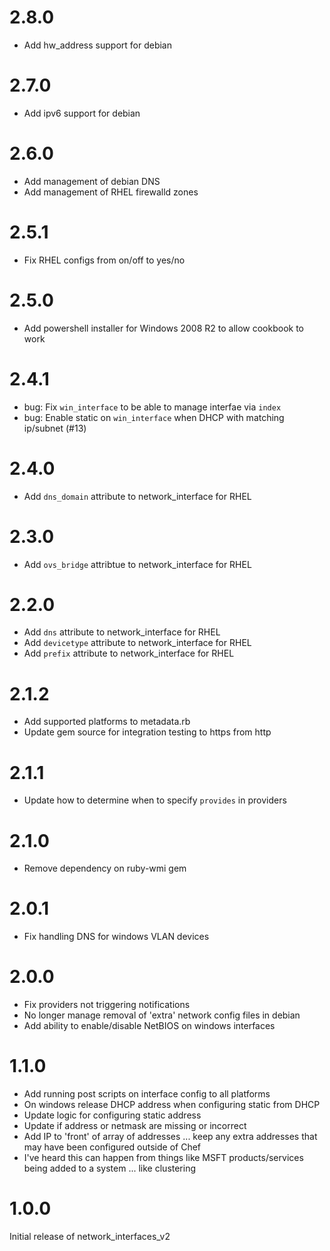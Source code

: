 # 2.8.0
* Add hw_address support for debian

# 2.7.0
* Add ipv6 support for debian

# 2.6.0
* Add management of debian DNS
* Add management of RHEL firewalld zones

# 2.5.1
* Fix RHEL configs from on/off to yes/no

# 2.5.0
* Add powershell installer for Windows 2008 R2 to allow cookbook to work

# 2.4.1
* bug: Fix `win_interface` to be able to manage interfae via `index`
* bug: Enable static on `win_interface` when DHCP with matching ip/subnet (#13)

# 2.4.0
* Add `dns_domain` attribute to network_interface for RHEL

# 2.3.0
* Add `ovs_bridge` attribtue to network_interface for RHEL

# 2.2.0
* Add `dns` attribute to network_interface for RHEL
* Add `devicetype` attribute to network_interface for RHEL
* Add `prefix` attribute to network_interface for RHEL

# 2.1.2

* Add supported platforms to metadata.rb
* Update gem source for integration testing to https from http

# 2.1.1

* Update how to determine when to specify `provides` in providers

# 2.1.0

* Remove dependency on ruby-wmi gem

# 2.0.1

* Fix handling DNS for windows VLAN devices

# 2.0.0

* Fix providers not triggering notifications
* No longer manage removal of 'extra' network config files in debian
* Add ability to enable/disable NetBIOS on windows interfaces

# 1.1.0

* Add running post scripts on interface config to all platforms
* On windows release DHCP address when configuring static from DHCP
* Update logic for configuring static address
 * Update if address or netmask are missing or incorrect
 * Add IP to 'front' of array of addresses ... keep any extra addresses that may have been configured outside of Chef
  * I've heard this can happen from things like MSFT products/services being added to a system ... like clustering

# 1.0.0

Initial release of network_interfaces_v2
